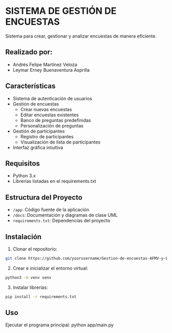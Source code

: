 # SISTEMA DE GESTIÓN DE ENCUESTAS
Sistema para crear, gestionar y analizar encuestas de manera eficiente.

## Realizado por:
+ Andrés Felipe Martínez Veloza
+ Leymar Erney Buenaventura Asprilla

## Características
- Sistema de autenticación de usuarios
- Gestión de encuestas
  - Crear nuevas encuestas
  - Editar encuestas existentes
  - Banco de preguntas predefinidas
  - Personalización de preguntas
- Gestión de participantes
  - Registro de participantes
  - Visualización de lista de participantes
- Interfaz gráfica intuitiva

## Requisitos
- Python 3.x
- Librerías listadas en el requirements.txt

## Estructura del Proyecto
- `/app`: Código fuente de la aplicación
- `/docs`: Documentación y diagramas de clase UML
- `requirements.txt`: Dependencias del proyecto

## Instalación
1. Clonar el repositorio:
```bash
git clone https://github.com/yourusername/Gestion-de-encuestas-AFMV-y-LEBA-.git
```

2. Crear e inicializar el entorno virtual: 
```bash
python3 -m venv venv
```

3. Instalar librerías:
```bash
pip install -r requirements.txt
```

## Uso

Ejecutar el programa principal:
python app/main.py


